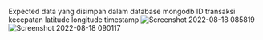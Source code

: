 Expected data yang disimpan dalam database mongodb
ID transaksi
kecepatan
latitude
longitude
timestamp
![Screenshot 2022-08-18 085819](https://user-images.githubusercontent.com/105527013/185276140-ce246c08-79e9-49a8-b4ef-a0f6cf92cf98.jpg)
![Screenshot 2022-08-18 090117](https://user-images.githubusercontent.com/105527013/185276130-a33e088a-752e-47e3-baaf-7c565014c081.jpg)

